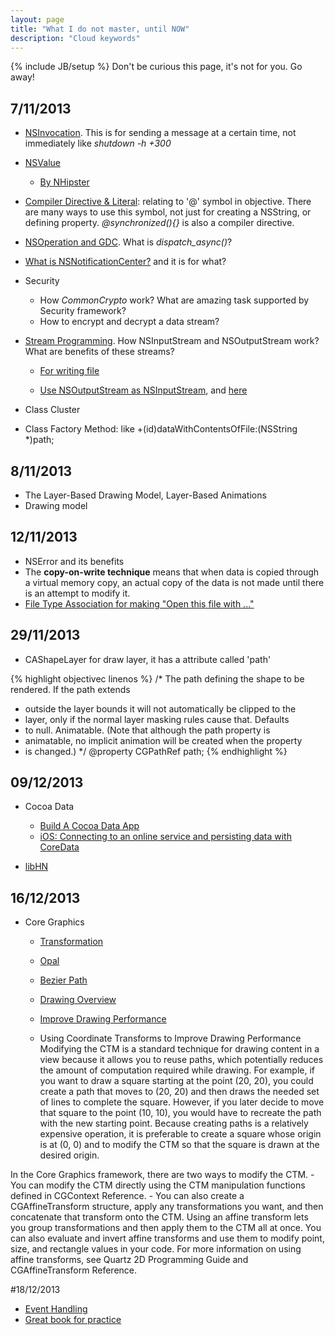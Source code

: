 ```yaml
---
layout: page
title: "What I do not master, until NOW"
description: "Cloud keywords"
---
```

{% include JB/setup %}
Don't be curious this page, it's not for you. Go away!

## 7/11/2013
- [NSInvocation](https://developer.apple.com/library/mac/documentation/cocoa/conceptual/distrobjects/Tasks/invocations.html). This is for sending a message at a certain time, not immediately like _shutdown -h +300_

- [NSValue](https://developer.apple.com/library/mac/documentation/cocoa/Conceptual/NumbersandValues/Articles/Values.html#//apple\_ref/doc/uid/20000174-BAJJHDEG)
	
	- [By NHipster](http://nshipster.com/nsvalue/)

- [Compiler Directive & Literal](http://nshipster.com/at-compiler-directives/): relating to '@' symbol in objective. There are many ways to use this symbol, not just for creating a NSString, or defining property.
_@synchronized(){}_ is also a compiler directive.

- [NSOperation and GDC](http://www.raywenderlich.com/19788/how-to-use-nsoperations-and-nsoperationqueues). What is _dispatch\_async()_?

- [What is NSNotificationCenter?](https://developer.apple.com/library/ios/documentation/Cocoa/Reference/Foundation/Classes/NSNotificationCenter\_Class/NSNotificationCenter\_Class.pdf) and it is for what?

- Security

	- How _CommonCrypto_ work? What are amazing task supported by Security framework?
	- How to encrypt and decrypt a data stream?

- [Stream Programming](https://developer.apple.com/library/ios/documentation/cocoa/Conceptual/Streams/Articles/CocoaStreamsOverview.html). How NSInputStream and NSOutputStream work? What are benefits of these streams?

	- [For writing file](https://developer.apple.com/library/ios/documentation/FileManagement/Conceptual/FileSystemProgrammingGuide/TechniquesforReadingandWritingCustomFiles/TechniquesforReadingandWritingCustomFiles.html#//apple\_ref/doc/uid/TP40010672-CH5-SW3)

	- [Use NSOutputStream as NSInputStream](http://stackoverflow.com/questions/3221030/buffering-nsoutputstream-used-as-nsinputstream), and [here](http://bjhomer.blogspot.co.uk/2011/04/subclassing-nsinputstream.html)

- Class Cluster
- Class Factory Method: like +(id)dataWithContentsOfFile:(NSString \*)path;

## 8/11/2013
- The Layer-Based Drawing Model, Layer-Based Animations
- Drawing model

## 12/11/2013
- NSError and its benefits
- The **copy-on-write technique** means that when data is copied through a virtual memory copy, an actual copy of the data is not made until there is an attempt to modify it.
- [File Type Association for making "Open this file with ..."](http://www.infragistics.com/community/blogs/stevez/archive/2013/03/04/associate-a-file-type-with-your-ios-application.aspx)


## 29/11/2013
- CAShapeLayer for draw layer, it has a attribute called 'path'

{% highlight objectivec linenos %}
/* The path defining the shape to be rendered. If the path extends
 * outside the layer bounds it will not automatically be clipped to the
 * layer, only if the normal layer masking rules cause that. Defaults
 * to null. Animatable. (Note that although the path property is
 * animatable, no implicit animation will be created when the property
 * is changed.) */
@property CGPathRef path;
{% endhighlight %}


## 09/12/2013
- Cocoa Data
	- [Build A Cocoa Data App](http://cocoadevcentral.com/articles/000085.php)
	- [iOS: Connecting to an online service and persisting data with CoreData](http://ios-blog.co.uk/tutorials/ios-connecting-to-an-online-service-and-persisting-data-with-coredata/)
	
- [libHN](http://ios-blog.co.uk/tutorials/libhn-cocoa-framework-for-adding-hackernews-to-your-iosmac-app/)

## 16/12/2013
- Core Graphics
	- [Transformation](https://developer.apple.com/library/mac/documentation/graphicsimaging/conceptual/drawingwithquartz2d/dq_affine/dq_affine.html)
	- [Opal](http://svn.gna.org/svn/gnustep/libs/opal/trunk/README)
	- [Bezier Path](https://developer.apple.com/library/ios/documentation/2ddrawing/conceptual/drawingprintingios/BezierPaths/BezierPaths.html)
	- [Drawing Overview](https://developer.apple.com/library/ios/documentation/2ddrawing/conceptual/drawingprintingios/graphicsdrawingoverview/graphicsdrawingoverview.html)
	- [Improve Drawing Performance](https://developer.apple.com/library/ios/documentation/2ddrawing/conceptual/drawingprintingios/DrawingTips/DrawingTips.html#//apple_ref/doc/uid/TP40010156-CH18-SW1)

	- Using Coordinate Transforms to Improve Drawing Performance
Modifying the CTM is a standard technique for drawing content in a view because it allows you to reuse paths, which potentially reduces the amount of computation required while drawing. For example, if you want to draw a square starting at the point (20, 20), you could create a path that moves to (20, 20) and then draws the needed set of lines to complete the square. However, if you later decide to move that square to the point (10, 10), you would have to recreate the path with the new starting point. Because creating paths is a relatively expensive operation, it is preferable to create a square whose origin is at (0, 0) and to modify the CTM so that the square is drawn at the desired origin.

In the Core Graphics framework, there are two ways to modify the CTM. 
	- You can modify the CTM directly using the CTM manipulation functions defined in CGContext Reference. 
	- You can also create a CGAffineTransform structure, apply any transformations you want, and then concatenate that transform onto the CTM. Using an affine transform lets you group transformations and then apply them to the CTM all at once. 
You can also evaluate and invert affine transforms and use them to modify point, size, and rectangle values in your code. For more information on using affine transforms, see Quartz 2D Programming Guide and CGAffineTransform Reference.


#18/12/2013
- [Event Handling](https://developer.apple.com/library/ios/documentation/EventHandling/Conceptual/EventHandlingiPhoneOS/GestureRecognizer_basics/GestureRecognizer_basics.html#//apple_ref/doc/uid/TP40009541-CH2-SW2)
- [Great book for practice](http://www.apeth.com/iOSBook/)
